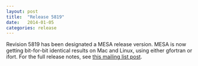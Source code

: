 ```yaml
---
layout: post
title:  "Release 5819"
date:   2014-01-05
categories: release
---
```


Revision 5819 has been designated a MESA release version.  MESA is now
getting bit-for-bit identical results on Mac and Linux, using either
gfortran or ifort.  For the full release notes, see
[this mailing list post][notes].

[notes]:http://sourceforge.net/mailarchive/message.php?msg_id=31811755
